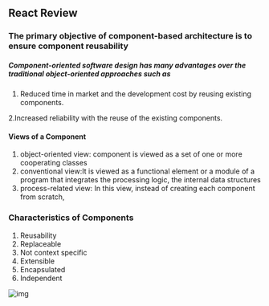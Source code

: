 ## React Review

### The primary objective of component-based architecture is to ensure component reusability

##### Component-oriented software design has many advantages over the traditional object-oriented approaches such as
1. Reduced time in market and the development cost by reusing existing components.

2.Increased reliability with the reuse of the existing components.

#### Views of a Component
1. object-oriented view: component is viewed as a set of one or more cooperating classes
2. conventional view:It is viewed as a functional element or a module of a program that integrates the processing logic, the internal data structures
3. process-related view: In this view, instead of creating each component from scratch,

### Characteristics of Components
1. Reusability
2. Replaceable
3. Not context specific
4. Extensible
5. Encapsulated
6. Independent

![img](https://www.tutorialspoint.com/software_architecture_design/images/principles_of_component_based_design.jpg)